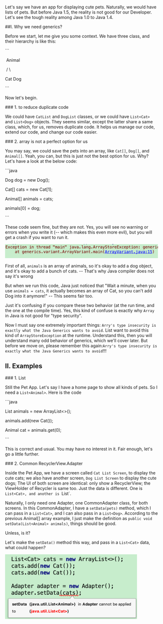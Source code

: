 
Let's say we have an app for displaying cute pets. Naturally, we would have lists of pets. But before Java 1.5, the reality is not good for our Developer. Let's see the tough reality among Java 1.0 to Java 1.4.



##I. Why we need generics?

Before we start, let me give you some context. We have three class, and their hierarchy is like this:

\```

​    Animal

​    /    \

  Cat    Dog

\```

Now let's begin.



\### 1. to reduce duplicate code

We could have `CatList` and `DogList` classes, or we could have `List<Cat>` and `List<Dog>` objects. They seems similar, except the latter share a same class, which, for us, removes duplicate code. It helps us manage our code, extend our code, and change our code easier.



\### 2. array is not a perfect option for us

You may say, we could save the pets into an array, like `Cat[]`, `Dog[]`, and `Animal[]`. Yeah, you can, but this is just not the best option for us. Why? Let's have a look at the below code:



\```java

Dog dog = new Dog();



Cat[] cats = new Cat[1];

Animal[] animals = cats;

animals[0] = dog;

\```



These code seem fine, but they are not. Yes, you will see no warning or errors when you write it (-- which makes this even more evil), but you will get a crash if you want to run it. 

![image-20191009105301907](_image/image-20191009105301907.png)



First of all, `animals` is an array of animals, so it's okay to add a dog object, and it's okay to add a bunch of cats. -- That's why Java compiler does not say it's wrong



But when we run this code, Java just noticed that "Wait a minute, when you use `animals = cats`, it actually becomes an array of Cat, so you can't add Dog into it anymore!" -- This seems fair too. 



Just it's confusing if you compare these two behavior (at the run time, and the one at the compile time).  Yes, this kind of confuse is exactly why `Array` in Java is not good for "type security".   



Now I must say one extremely important things: `Arry's type insecurity is exactly what the Java Generics wants to avoid`. List want to avoid this kind of `ArrayStoreException` at the runtime. Understand this, then you will understand many odd behavior of generics, which we'll cover later. But before we move on, please remember this again:`Arry's type insecurity is exactly what the Java Generics wants to avoid`!!! 

## II. Examples



\### 1. List<Animal>

Still the Pet App. Let's say I have a home page to show all kinds of pets. So I need a `List<Animal>`. Here is the code



\```java

List<Animal> animals = new ArrayList<>();

animals.add(new Cat());

Animal cat = animals.get(0);

\```



This is correct and usual. You may have no interest in it. Fair enough, let's go a little further.



\### 2. Common RecyclerView.Adapter

Inside the Pet App, we have a screen called `Cat List Screen`, to display the cute cats; we also have another screen, `Dog List Screen` to display the cute dogs; The UI of both screen are identical: only show a RecyclerView; the ViewHolder of Recycler is same too. Just the data is different. One is `List<Cat>, and another is `List<Dog>`. 



Naturally, I only need one Adapter, one CommonAdapter class, for both screens. In this CommonAdapter, I have a `setData(pets)` method, which I can pass in a `List<Cat>`, and I can also pass in a `List<Dog>`. According to the previous Animal[] array example, I just make the definition as `public void setData(List<Animal> animals)`, things should be good.



Unless, is it?

Let's make the `setData()` method this way, and pass in a `List<Cat>` data, what could happen?



![image-20191009140141240](_image/image-20191009140141240.png)